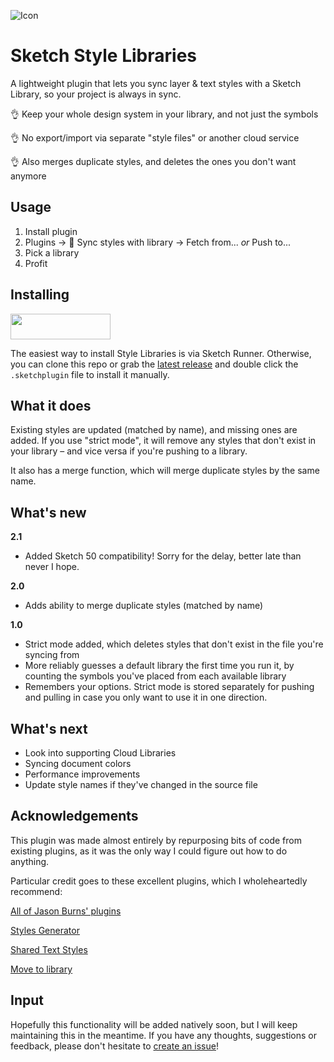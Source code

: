 ![Icon](assets/icon.svg)

# Sketch Style Libraries

A lightweight plugin that lets you sync layer & text styles with a Sketch Library, so your project is always in sync.

👌 Keep your whole design system in your library, and not just the symbols

👌 No export/import via separate "style files" or another cloud service

👌 Also merges duplicate styles, and deletes the ones you don't want anymore


## Usage

1. Install plugin
2. Plugins -> 🔗 Sync styles with library -> Fetch from... *or* Push to...
3. Pick a library
4. Profit

## Installing

<a href="http://bit.ly/SketchRunnerWebsite"><img src="http://bit.ly/RunnerBadgeBlue" width="160" height="41"></a>

The easiest way to install Style Libraries is via Sketch Runner. Otherwise, you can clone this repo or grab the [latest release](https://github.com/sigtm/sketch-style-libraries/releases/latest) and double click the `.sketchplugin` file to install it manually.


## What it does

Existing styles are updated (matched by name), and missing ones are added. If you use "strict mode", it will remove any styles that don't exist in your library – and vice versa if you're pushing to a library.

It also has a merge function, which will merge duplicate styles by the same name.


## What's new

**2.1**

* Added Sketch 50 compatibility! Sorry for the delay, better late than never I hope.

**2.0**

* Adds ability to merge duplicate styles (matched by name)

**1.0**

* Strict mode added, which deletes styles that don't exist in the file you're syncing from
* More reliably guesses a default library the first time you run it, by counting the symbols you've placed from each available library
* Remembers your options. Strict mode is stored separately for pushing and pulling in case you only want to use it in one direction.


## What's next

* Look into supporting Cloud Libraries
* Syncing document colors
* Performance improvements
* Update style names if they've changed in the source file


## Acknowledgements

This plugin was made almost entirely by repurposing bits of code from existing plugins, as it was the only way I could figure out how to do anything. 

Particular credit goes to these excellent plugins, which I wholeheartedly recommend:

[All of Jason Burns' plugins](https://github.com/sonburn)

[Styles Generator](https://github.com/lucaorio/sketch-styles-generator)

[Shared Text Styles](https://github.com/nilshoenson/shared-text-styles)

[Move to library](https://github.com/ahmedmigo/Move-to-library-sketchplugin)


## Input

Hopefully this functionality will be added natively soon, but I will keep maintaining this in the meantime. If you have any thoughts, suggestions or feedback, please don't hesitate to [create an issue](https://github.com/sigtm/sketch-style-libraries/issues)!
